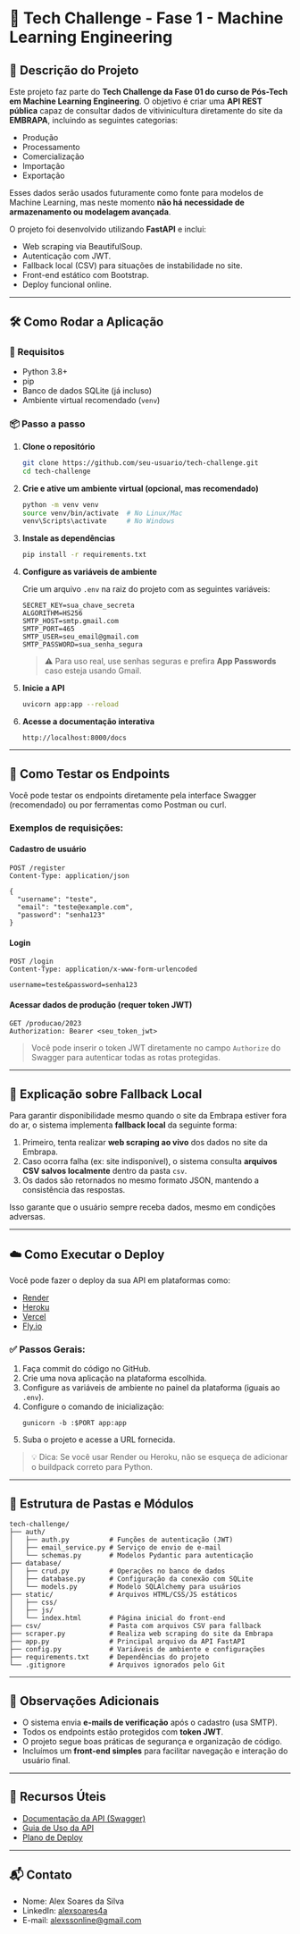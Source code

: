 # 🍷 Tech Challenge - Fase 1 - Machine Learning Engineering

## 🧾 Descrição do Projeto

Este projeto faz parte do **Tech Challenge da Fase 01 do curso de Pós-Tech em Machine Learning Engineering**. O objetivo é criar uma **API REST pública** capaz de consultar dados de vitivinicultura diretamente do site da **EMBRAPA**, incluindo as seguintes categorias:
- Produção
- Processamento
- Comercialização
- Importação
- Exportação

Esses dados serão usados futuramente como fonte para modelos de Machine Learning, mas neste momento **não há necessidade de armazenamento ou modelagem avançada**.

O projeto foi desenvolvido utilizando **FastAPI** e inclui:
- Web scraping via BeautifulSoup.
- Autenticação com JWT.
- Fallback local (CSV) para situações de instabilidade no site.
- Front-end estático com Bootstrap.
- Deploy funcional online.

---

## 🛠️ Como Rodar a Aplicação

### 🔧 Requisitos

- Python 3.8+
- pip
- Banco de dados SQLite (já incluso)
- Ambiente virtual recomendado (`venv`)

### 📦 Passo a passo

1. **Clone o repositório**
   ```bash
   git clone https://github.com/seu-usuario/tech-challenge.git
   cd tech-challenge
   ```

2. **Crie e ative um ambiente virtual (opcional, mas recomendado)**
   ```bash
   python -m venv venv
   source venv/bin/activate  # No Linux/Mac
   venv\Scripts\activate     # No Windows
   ```

3. **Instale as dependências**
   ```bash
   pip install -r requirements.txt
   ```

4. **Configure as variáveis de ambiente**

   Crie um arquivo `.env` na raiz do projeto com as seguintes variáveis:

   ```env
   SECRET_KEY=sua_chave_secreta
   ALGORITHM=HS256
   SMTP_HOST=smtp.gmail.com
   SMTP_PORT=465
   SMTP_USER=seu_email@gmail.com
   SMTP_PASSWORD=sua_senha_segura
   ```

   > ⚠️ Para uso real, use senhas seguras e prefira **App Passwords** caso esteja usando Gmail.

5. **Inicie a API**
   ```bash
   uvicorn app:app --reload
   ```

6. **Acesse a documentação interativa**
   ```
   http://localhost:8000/docs
   ```

---

## 🧪 Como Testar os Endpoints

Você pode testar os endpoints diretamente pela interface Swagger (recomendado) ou por ferramentas como Postman ou curl.

### Exemplos de requisições:

#### Cadastro de usuário
```http
POST /register
Content-Type: application/json

{
  "username": "teste",
  "email": "teste@example.com",
  "password": "senha123"
}
```

#### Login
```http
POST /login
Content-Type: application/x-www-form-urlencoded

username=teste&password=senha123
```

#### Acessar dados de produção (requer token JWT)
```http
GET /producao/2023
Authorization: Bearer <seu_token_jwt>
```

> Você pode inserir o token JWT diretamente no campo `Authorize` do Swagger para autenticar todas as rotas protegidas.

---

## 🔄 Explicação sobre Fallback Local

Para garantir disponibilidade mesmo quando o site da Embrapa estiver fora do ar, o sistema implementa **fallback local** da seguinte forma:

1. Primeiro, tenta realizar **web scraping ao vivo** dos dados no site da Embrapa.
2. Caso ocorra falha (ex: site indisponível), o sistema consulta **arquivos CSV salvos localmente** dentro da pasta `csv`.
3. Os dados são retornados no mesmo formato JSON, mantendo a consistência das respostas.

Isso garante que o usuário sempre receba dados, mesmo em condições adversas.

---

## ☁️ Como Executar o Deploy

Você pode fazer o deploy da sua API em plataformas como:
- [Render](https://render.com/)
- [Heroku](https://www.heroku.com/)
- [Vercel](https://vercel.com/)
- [Fly.io](https://fly.io/)

### ✅ Passos Gerais:

1. Faça commit do código no GitHub.
2. Crie uma nova aplicação na plataforma escolhida.
3. Configure as variáveis de ambiente no painel da plataforma (iguais ao `.env`).
4. Configure o comando de inicialização:
   ```
   gunicorn -b :$PORT app:app
   ```
5. Suba o projeto e acesse a URL fornecida.

> 💡 Dica: Se você usar Render ou Heroku, não se esqueça de adicionar o buildpack correto para Python.

---

## 📁 Estrutura de Pastas e Módulos

```
tech-challenge/
├── auth/
│   ├── auth.py          # Funções de autenticação (JWT)
│   ├── email_service.py # Serviço de envio de e-mail
│   └── schemas.py       # Modelos Pydantic para autenticação
├── database/
│   ├── crud.py          # Operações no banco de dados
│   ├── database.py      # Configuração da conexão com SQLite
│   └── models.py        # Modelo SQLAlchemy para usuários
├── static/              # Arquivos HTML/CSS/JS estáticos
│   ├── css/
│   ├── js/
│   └── index.html       # Página inicial do front-end
├── csv/                 # Pasta com arquivos CSV para fallback
├── scraper.py           # Realiza web scraping do site da Embrapa
├── app.py               # Principal arquivo da API FastAPI
├── config.py            # Variáveis de ambiente e configurações
├── requirements.txt     # Dependências do projeto
└── .gitignore           # Arquivos ignorados pelo Git
```

---

## 📌 Observações Adicionais

- O sistema envia **e-mails de verificação** após o cadastro (usa SMTP).
- Todos os endpoints estão protegidos com **token JWT**.
- O projeto segue boas práticas de segurança e organização de código.
- Incluímos um **front-end simples** para facilitar navegação e interação do usuário final.

---

## 📎 Recursos Úteis

- [Documentação da API (Swagger)](http://localhost:8000/docs)
- [Guia de Uso da API](http://localhost:8000/static/page-api-guide.html)
- [Plano de Deploy](http://localhost:8000/static/page-deploy-plan.html)

---

## 📬 Contato

- Nome: Alex Soares da Silva
- LinkedIn: [alexsoares4a](https://www.linkedin.com/in/alexsoares4a/)
- E-mail: alexssonline@gmail.com
